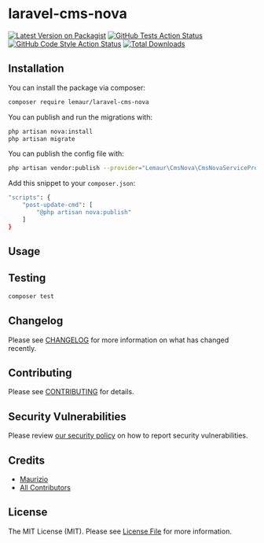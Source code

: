 # laravel-cms-nova

[![Latest Version on Packagist](https://img.shields.io/packagist/v/lemaur/laravel-cms-nova.svg?style=flat-square)](https://packagist.org/packages/lemaur/laravel-cms-nova)
[![GitHub Tests Action Status](https://img.shields.io/github/workflow/status/lemaur/laravel-cms-nova/run-tests?label=tests)](https://github.com/lemaur/laravel-cms-nova/actions?query=workflow%3Arun-tests+branch%3Amaster)
[![GitHub Code Style Action Status](https://img.shields.io/github/workflow/status/lemaur/laravel-cms-nova/Check%20&%20fix%20styling?label=code%20style)](https://github.com/lemaur/laravel-cms-nova/actions?query=workflow%3A"Check+%26+fix+styling"+branch%3Amaster)
[![Total Downloads](https://img.shields.io/packagist/dt/lemaur/laravel-cms-nova.svg?style=flat-square)](https://packagist.org/packages/lemaur/laravel-cms-nova)

## Installation

You can install the package via composer:

```bash
composer require lemaur/laravel-cms-nova
```

You can publish and run the migrations with:

```bash
php artisan nova:install
php artisan migrate
```

You can publish the config file with:
```bash
php artisan vendor:publish --provider="Lemaur\CmsNova\CmsNovaServiceProvider" --tag="laravel-cms-nova-config"
```

Add this snippet to your `composer.json`:
```bash
"scripts": {
    "post-update-cmd": [
        "@php artisan nova:publish"
    ]
}
```

## Usage

## Testing

```bash
composer test
```

## Changelog

Please see [CHANGELOG](CHANGELOG.md) for more information on what has changed recently.

## Contributing

Please see [CONTRIBUTING](.github/CONTRIBUTING.md) for details.

## Security Vulnerabilities

Please review [our security policy](../../security/policy) on how to report security vulnerabilities.

## Credits

- [Maurizio](https://github.com/lemaur)
- [All Contributors](../../contributors)

## License

The MIT License (MIT). Please see [License File](LICENSE.md) for more information.

